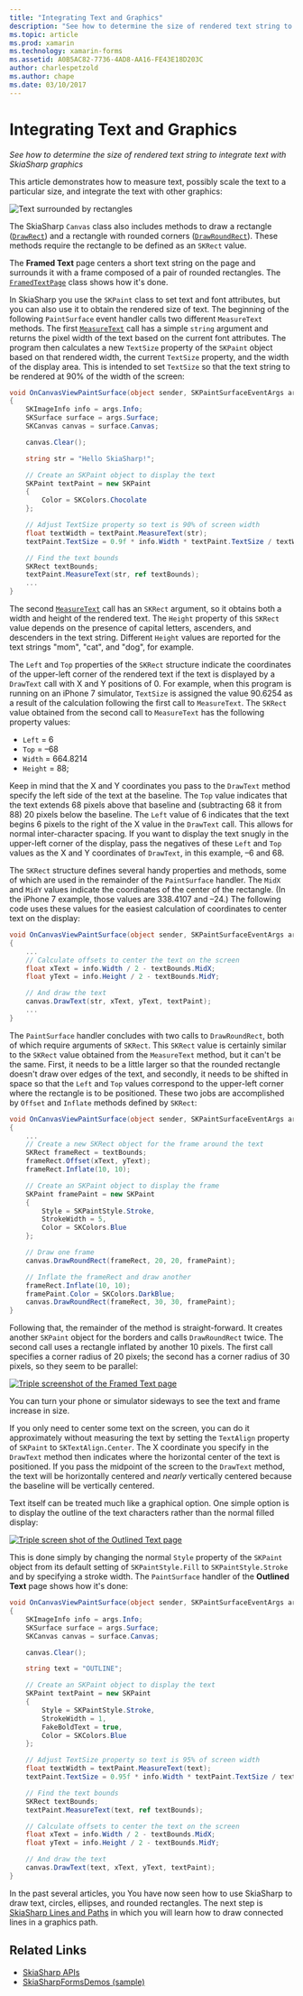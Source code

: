 ```yaml
---
title: "Integrating Text and Graphics"
description: "See how to determine the size of rendered text string to integrate text with SkiaSharp graphics"
ms.topic: article
ms.prod: xamarin
ms.technology: xamarin-forms
ms.assetid: A0B5AC82-7736-4AD8-AA16-FE43E18D203C
author: charlespetzold
ms.author: chape
ms.date: 03/10/2017
---
```


# Integrating Text and Graphics

_See how to determine the size of rendered text string to integrate text with SkiaSharp graphics_

This article demonstrates how to measure text, possibly scale the text to a particular size, and integrate the text with other graphics:

![](text-images/textandgraphicsexample.png "Text surrounded by rectangles")

The SkiaSharp `Canvas` class also includes methods to draw a rectangle ([`DrawRect`](https://developer.xamarin.com/api/member/SkiaSharp.SKCanvas.DrawRect/p/SkiaSharp.SKRect/SkiaSharp.SKPaint/)) and a rectangle with rounded corners ([`DrawRoundRect`](https://developer.xamarin.com/api/member/SkiaSharp.SKCanvas.DrawRoundRect/p/SkiaSharp.SKRect/System.Single/System.Single/SkiaSharp.SKPaint/)). These methods require the rectangle to be defined as an `SKRect` value.

The **Framed Text** page centers a short text string on the page and surrounds it with a frame composed of a pair of rounded rectangles. The [`FramedTextPage`](https://github.com/xamarin/xamarin-forms-samples/blob/master/SkiaSharpForms/SkiaSharpFormsDemos/SkiaSharpFormsDemos/SkiaSharpFormsDemos/Basics/FramedTextPage.cs) class shows how it's done.

In SkiaSharp you use the `SKPaint` class to set text and font attributes, but you can also use it to obtain the rendered size of text. The beginning of the following `PaintSurface` event handler calls two different `MeasureText` methods. The first [`MeasureText`](https://developer.xamarin.com/api/member/SkiaSharp.SKPaint.MeasureText/p/System.String/) call has a simple `string` argument and returns the pixel width of the text based on the current font attributes. The program then calculates a new `TextSize` property of the `SKPaint` object based on that rendered width, the current `TextSize` property, and the width of the display area. This is intended to set `TextSize` so that the text string to be rendered at 90% of the width of the screen:

```csharp
void OnCanvasViewPaintSurface(object sender, SKPaintSurfaceEventArgs args)
{
    SKImageInfo info = args.Info;
    SKSurface surface = args.Surface;
    SKCanvas canvas = surface.Canvas;

    canvas.Clear();

    string str = "Hello SkiaSharp!";

    // Create an SKPaint object to display the text
    SKPaint textPaint = new SKPaint
    {
        Color = SKColors.Chocolate
    };

    // Adjust TextSize property so text is 90% of screen width
    float textWidth = textPaint.MeasureText(str);
    textPaint.TextSize = 0.9f * info.Width * textPaint.TextSize / textWidth;

    // Find the text bounds
    SKRect textBounds;
    textPaint.MeasureText(str, ref textBounds);
    ...
}
```

The second [`MeasureText`](https://developer.xamarin.com/api/member/SkiaSharp.SKPaint.MeasureText/p/System.String/SkiaSharp.SKRect@/) call has an `SKRect` argument, so it obtains both a width and height of the rendered text. The `Height` property of this `SKRect` value depends on the presence of capital letters, ascenders, and descenders in the text string. Different `Height` values are reported for the text strings "mom", "cat", and "dog", for example.

The `Left` and `Top` properties of the `SKRect` structure indicate the coordinates of the upper-left corner of the rendered text if the text is displayed by a `DrawText` call with X and Y positions of 0. For example, when this program is running on an iPhone 7 simulator, `TextSize` is assigned the value 90.6254 as a result of the calculation following the first call to `MeasureText`. The `SKRect` value obtained from the second call to `MeasureText` has the following property values:

- `Left` = 6
- `Top` = &ndash;68
- `Width` = 664.8214
- `Height` = 88;

Keep in mind that the X and Y coordinates you pass to the `DrawText` method specify the left side of the text at the baseline. The `Top` value indicates that the text extends 68 pixels above that baseline and (subtracting 68 it from 88) 20 pixels below the baseline. The `Left` value of 6 indicates that the text begins 6 pixels to the right of the X value in the `DrawText` call. This allows for normal inter-character spacing. If you want to display the text snugly in the upper-left corner of the display, pass the negatives of these `Left` and `Top` values as the X and Y coordinates of `DrawText`, in this example, &ndash;6 and 68.

The `SKRect` structure defines several handy properties and methods, some of which are used in the remainder of the `PaintSurface` handler. The `MidX` and `MidY` values indicate the coordinates of the center of the rectangle. (In the iPhone 7 example, those values are 338.4107 and &ndash;24.) The following code uses these values for the easiest calculation of coordinates to center text on the display:

```csharp
void OnCanvasViewPaintSurface(object sender, SKPaintSurfaceEventArgs args)
{
    ...
    // Calculate offsets to center the text on the screen
    float xText = info.Width / 2 - textBounds.MidX;
    float yText = info.Height / 2 - textBounds.MidY;

    // And draw the text
    canvas.DrawText(str, xText, yText, textPaint);
    ...
}
```

The `PaintSurface` handler concludes with two calls to `DrawRoundRect`, both of which require arguments of `SKRect`. This `SKRect` value is certainly similar to the `SKRect` value obtained from the `MeasureText` method, but it can't be the same. First, it needs to be a little larger so that the rounded rectangle doesn't draw over edges of the text, and secondly, it needs to be shifted in space so that the `Left` and `Top` values correspond to the upper-left corner where the rectangle is to be positioned. These two jobs are accomplished by `Offset` and `Inflate` methods defined by `SKRect`:

```csharp
void OnCanvasViewPaintSurface(object sender, SKPaintSurfaceEventArgs args)
{
    ...
    // Create a new SKRect object for the frame around the text
    SKRect frameRect = textBounds;
    frameRect.Offset(xText, yText);
    frameRect.Inflate(10, 10);

    // Create an SKPaint object to display the frame
    SKPaint framePaint = new SKPaint
    {
        Style = SKPaintStyle.Stroke,
        StrokeWidth = 5,
        Color = SKColors.Blue
    };

    // Draw one frame
    canvas.DrawRoundRect(frameRect, 20, 20, framePaint);

    // Inflate the frameRect and draw another
    frameRect.Inflate(10, 10);
    framePaint.Color = SKColors.DarkBlue;
    canvas.DrawRoundRect(frameRect, 30, 30, framePaint);
}
```

Following that, the remainder of the method is straight-forward. It creates another `SKPaint` object for the borders and calls `DrawRoundRect` twice. The second call uses a rectangle inflated by another 10 pixels. The first call specifies a corner radius of 20 pixels; the second has a corner radius of 30 pixels, so they seem to be parallel:

 [![](text-images/framedtext-small.png "Triple screenshot of the Framed Text page")](text-images/framedtext-large.png#lightbox "Triple screenshot of the Framed Text page")

You can turn your phone or simulator sideways to see the text and frame increase in size.

If you only need to center some text on the screen, you can do it approximately without measuring the text by setting the `TextAlign` property of `SKPaint` to `SKTextAlign.Center`. The X coordinate you specify in the `DrawText` method then indicates where the horizontal center of the text is positioned. If you pass the midpoint of the screen to the `DrawText` method, the text will be horizontally centered and *nearly* vertically centered because the baseline will be vertically centered.

Text itself can be treated much like a graphical option. One simple option is to display the outline of the text characters rather than the normal filled display:

[![](text-images/outlinedtext-small.png "Triple screen shot of the Outlined Text page")](text-images/outlinedtext-large.png#lightbox "Triple screen shot of the Outlined Text page")

This is done simply by changing the normal `Style` property of the `SKPaint` object from its default setting of `SKPaintStyle.Fill` to `SKPaintStyle.Stroke` and by specifying a stroke width. The `PaintSurface` handler of the **Outlined Text** page shows how it's done:

```csharp
void OnCanvasViewPaintSurface(object sender, SKPaintSurfaceEventArgs args)
{
    SKImageInfo info = args.Info;
    SKSurface surface = args.Surface;
    SKCanvas canvas = surface.Canvas;

    canvas.Clear();

    string text = "OUTLINE";

    // Create an SKPaint object to display the text
    SKPaint textPaint = new SKPaint
    {
        Style = SKPaintStyle.Stroke,
        StrokeWidth = 1,
        FakeBoldText = true,
        Color = SKColors.Blue
    };

    // Adjust TextSize property so text is 95% of screen width
    float textWidth = textPaint.MeasureText(text);
    textPaint.TextSize = 0.95f * info.Width * textPaint.TextSize / textWidth;

    // Find the text bounds
    SKRect textBounds;
    textPaint.MeasureText(text, ref textBounds);

    // Calculate offsets to center the text on the screen
    float xText = info.Width / 2 - textBounds.MidX;
    float yText = info.Height / 2 - textBounds.MidY;

    // And draw the text
    canvas.DrawText(text, xText, yText, textPaint);
}
```

 In the past several articles, you You have now seen how to use SkiaSharp to draw text, circles, ellipses, and rounded rectangles. The next step is [SkiaSharp Lines and Paths](~/xamarin-forms/user-interface/graphics/skiasharp/paths/paths.md) in which you will learn how to draw connected lines in a graphics path.


## Related Links

- [SkiaSharp APIs](https://developer.xamarin.com/api/root/SkiaSharp/)
- [SkiaSharpFormsDemos (sample)](https://developer.xamarin.com/samples/xamarin-forms/SkiaSharpForms/Demos/)
